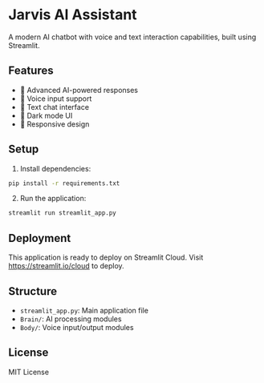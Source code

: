 # Jarvis AI Assistant

A modern AI chatbot with voice and text interaction capabilities, built using Streamlit.

## Features

- 🤖 Advanced AI-powered responses
- 🎤 Voice input support
- 💬 Text chat interface
- 🌙 Dark mode UI
- 📱 Responsive design

## Setup

1. Install dependencies:
```bash
pip install -r requirements.txt
```

2. Run the application:
```bash
streamlit run streamlit_app.py
```

## Deployment

This application is ready to deploy on Streamlit Cloud. Visit https://streamlit.io/cloud to deploy.

## Structure

- `streamlit_app.py`: Main application file
- `Brain/`: AI processing modules
- `Body/`: Voice input/output modules

## License

MIT License
